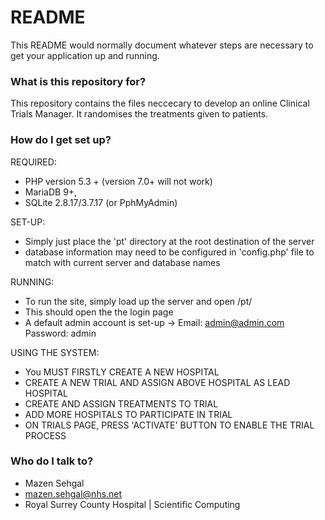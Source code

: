 # README #


This README would normally document whatever steps are necessary to get your application up and running.

### What is this repository for? ###

This repository contains the files neccecary to develop an online Clinical Trials Manager. It randomises the treatments given to patients.


### How do I get set up? ###


REQUIRED: 
 - PHP version 5.3 + (version 7.0+ will not work)
 - MariaDB 9+, 
 - SQLite 2.8.17/3.7.17 (or PphMyAdmin) 
 
SET-UP:
 - Simply just place the 'pt' directory at the root destination of the server
 - database information may need to be configured in 'config.php' file to match with current server and database names

RUNNING: 
 - To run the site, simply load up the server and open /pt/
 - This should open the the login page
 - A default admin account is set-up -> Email: admin@admin.com
                                        Password: admin

USING THE SYSTEM:
 - You MUST FIRSTLY CREATE A NEW HOSPITAL
 - CREATE A NEW TRIAL AND ASSIGN ABOVE HOSPITAL AS LEAD HOSPITAL
 - CREATE AND ASSIGN TREATMENTS TO TRIAL
 - ADD MORE HOSPITALS TO PARTICIPATE IN TRIAL
 - ON TRIALS PAGE, PRESS 'ACTIVATE' BUTTON TO ENABLE THE TRIAL PROCESS



### Who do I talk to? ###

* Mazen Sehgal
* mazen.sehgal@nhs.net
* Royal Surrey County Hospital | Scientific Computing